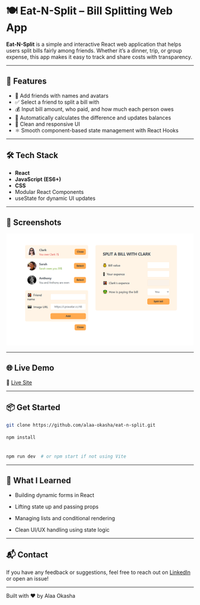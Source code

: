 # 🍽️ Eat-N-Split – Bill Splitting Web App

**Eat-N-Split** is a simple and interactive React web application that helps users split bills fairly among friends. Whether it’s a dinner, trip, or group expense, this app makes it easy to track and share costs with transparency.

---

## 🚀 Features

- 👥 Add friends with names and avatars
- ✅ Select a friend to split a bill with
- 💰 Input bill amount, who paid, and how much each person owes
- 🔄 Automatically calculates the difference and updates balances
- 🎨 Clean and responsive UI
- ⚛️ Smooth component-based state management with React Hooks

---

## 🛠️ Tech Stack

- **React**
- **JavaScript (ES6+)**
- **CSS**
- Modular React Components
- useState for dynamic UI updates

---

## 📸 Screenshots

![Screenshot of the app](./public/image.png)

---

## 🌐 Live Demo

🔗 [Live Site](https://your-deployment-link.com)

---

## 📦 Get Started

```bash
git clone https://github.com/alaa-okasha/eat-n-split.git

npm install


npm run dev  # or npm start if not using Vite


```

---

## 🧠 What I Learned

- Building dynamic forms in React

- Lifting state up and passing props

- Managing lists and conditional rendering

- Clean UI/UX handling using state logic

---

## 📬 Contact

If you have any feedback or suggestions, feel free to reach out on [LinkedIn](www.linkedin.com/in/alaa-okasha-080162267) or open an issue!

---

Built with ❤️ by Alaa Okasha
